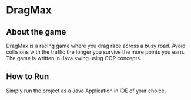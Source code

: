 # DragMax
## About the game
DragMax is a racing game where you drag race across a busy road. Avoid collisions with the traffic the longer you survive the more points you earn.
The game is written in Java swing using OOP concepts.
## How to Run
Simply run the project as a Java Application in IDE of your choice.
